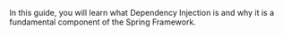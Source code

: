 In this guide, you will learn what Dependency Injection is and why it is a fundamental component of the Spring Framework.
